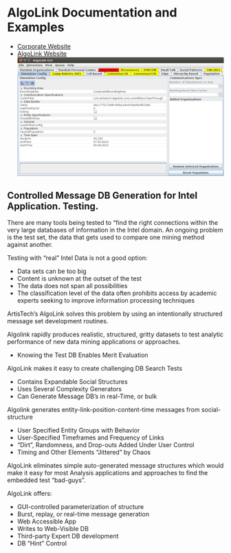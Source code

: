 # AlgoLink Documentation and Examples

 * [Corporate Website](http://artistech.com/)
 * [AlgoLink Website](http://artistech.com/algolink.html)
![](images/AlgoLink-desktop.png)

## Controlled Message DB Generation for Intel Application. Testing.

There are many tools being tested to “find the right connections within the very large databases of information in the Intel domain.  An ongoing problem is the test set, the data that gets used to compare one mining method against another.

Testing with “real” Intel Data is not a good option:

 * Data sets can be too  big
 * Content is unknown at the outset of the test
 * The data does not span all possibilities
 * The classification level of the data often prohibits access by academic experts seeking to improve information processing techniques

ArtisTech’s AlgoLink solves this problem by using an intentionally structured message set development routines.

Algolink rapidly produces realistic, structured, gritty datasets to test analytic performance of new data mining applications or approaches.

 * Knowing the Test DB Enables Merit Evaluation

AlgoLink makes it easy to create challenging DB Search Tests

 * Contains Expandable Social Structures
 * Uses Several Complexity Generators
 * Can Generate Message DB’s in real-Time, or bulk

Algolink generates entity-link-position-content-time messages from social-structure

 * User Specified Entity Groups with Behavior
 * User-Specified Timeframes and Frequency of Links
 * “Dirt”, Randomness, and Drop-outs Added Under User Control
 * Timing and Other Elements “Jittered” by Chaos

AlgoLink eliminates simple auto-generated message structures which would make it easy for most Analysis applications and approaches to find the embedded test “bad-guys”.

AlgoLink offers:
 * GUI-controlled parameterization of structure
 * Burst, replay, or real-time message generation
 * Web Accessible App
 * Writes to Web-Visible DB
 * Third-party Expert DB development
 * DB “Hint” Control